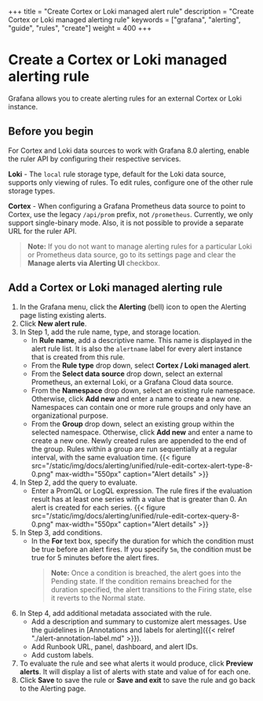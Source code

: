 +++
title = "Create Cortex or Loki managed alert rule"
description = "Create Cortex or Loki managed alerting rule"
keywords = ["grafana", "alerting", "guide", "rules", "create"]
weight = 400
+++

# Create a Cortex or Loki managed alerting rule

Grafana allows you to create alerting rules for an external Cortex or Loki instance. 

## Before you begin

For Cortex and Loki data sources to work with Grafana 8.0 alerting, enable the ruler API by configuring their respective services. 

**Loki** - The `local` rule storage type, default for the Loki data source, supports only viewing of rules. To edit rules, configure one of the other rule storage types. 

**Cortex** - When configuring a Grafana Prometheus data source to point to Cortex, use the legacy `/api/prom` prefix, not `/prometheus`. Currently, we only support single-binary mode. Also, it is not possible to provide a separate URL for the ruler API.

> **Note:** If you do not want to manage alerting rules for a particular Loki or Prometheus data source, go to its settings page and clear the **Manage alerts via Alerting UI** checkbox.

## Add a Cortex or Loki managed alerting rule

1. In the Grafana menu, click the **Alerting** (bell) icon to open the Alerting page listing existing alerts.
1. Click **New alert rule**. 
1. In Step 1, add the rule name, type, and storage location.
    - In **Rule name**, add a descriptive name. This name is displayed in the alert rule list. It is also the `alertname` label for every alert instance that is created from this rule.
    - From the **Rule type** drop down, select **Cortex / Loki managed alert**.
    - From the **Select data source** drop down, select an external  Prometheus, an external Loki, or a Grafana Cloud data source. 
    - From the **Namespace** drop down, select an existing rule namespace. Otherwise, click **Add new** and enter a name to create a new one. Namespaces can contain one or more rule groups and only have an organizational purpose.
    - From the **Group** drop down, select an existing group within the selected namespace. Otherwise, click **Add new** and enter a name to create a new one. Newly created rules are appended to the end of the group. Rules within a group are run sequentially at a regular interval, with the same evaluation time.
    {{< figure src="/static/img/docs/alerting/unified/rule-edit-cortex-alert-type-8-0.png" max-width="550px" caption="Alert details" >}}
1. In Step 2, add the query to evaluate.
    - Enter a PromQL or LogQL expression. The rule fires if the evaluation result has at least one series with a value that is greater than 0. An alert is created for each series.
    {{< figure src="/static/img/docs/alerting/unified/rule-edit-cortex-query-8-0.png" max-width="550px" caption="Alert details" >}}
1. In Step 3, add conditions.
    - In the **For** text box, specify the duration for which the condition must be true before an alert fires. If you specify `5m`, the condition must be true for 5 minutes before the alert fires.
        > **Note:** Once a condition is breached, the alert goes into the Pending state.  If the condition remains breached for the duration specified, the alert transitions to the Firing state, else it reverts to the Normal state.  
1. In Step 4, add additional metadata associated with the rule.
    - Add a description and summary to customize alert messages. Use the guidelines in [Annotations and labels for alerting]({{< relref "./alert-annotation-label.md" >}}).
    -  Add Runbook URL, panel, dashboard, and alert IDs.  
    - Add custom labels.
1. To evaluate the rule and see what alerts it would produce, click **Preview alerts**. It will display a list of alerts with state and value of for each one.
1. Click **Save** to save the rule or **Save and exit** to save the rule and go back to the Alerting page.
